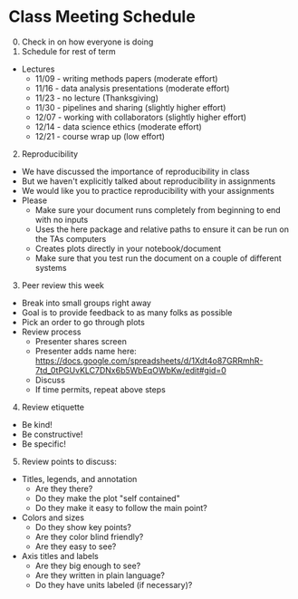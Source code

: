 # Class Meeting Schedule

0. Check in on how everyone is doing
1. Schedule for rest of term
  - Lectures
    - 11/09 - writing methods papers (moderate effort)
    - 11/16 - data analysis presentations (moderate effort)
    - 11/23 - no lecture (Thanksgiving)
    - 11/30 - pipelines and sharing (slightly higher effort)
    - 12/07 - working with collaborators (slightly higher effort)
    - 12/14 - data science ethics (moderate effort)
    - 12/21 - course wrap up (low effort)
2. Reproducibility
  - We have discussed the importance of reproducibility in class
  - But we haven't explicitly talked about reproducibility in assignments
  - We would like you to practice reproducibility with your assignments
  - Please
    - Make sure your document runs completely from beginning to end with no inputs
    - Uses the here package and relative paths to ensure it can be run on the TAs computers
    - Creates plots directly in your notebook/document
    - Make sure that you test run the document on a couple of different systems
3. Peer review this week
  - Break into small groups right away
  - Goal is to provide feedback to as many folks as possible
  - Pick an order to go through plots
  - Review process
    - Presenter shares screen
    - Presenter adds name here: https://docs.google.com/spreadsheets/d/1Xdt4o87GRRmhR-7td_0tPGUvKLC7DNx6b5WbEqOWbKw/edit#gid=0
    - Discuss
    - If time permits, repeat above steps
4. Review etiquette 
  - Be kind! 
  - Be constructive! 
  - Be specific! 
5. Review points to discuss:
  - Titles, legends, and annotation
    - Are they there? 
    - Do they make the plot "self contained"
    - Do they make it easy to follow the main point? 
  - Colors and sizes
    - Do they show key points? 
    - Are they color blind friendly?
    - Are they easy to see? 
  - Axis titles and labels
    - Are they big enough to see? 
    - Are they written in plain language?
    - Do they have units labeled (if necessary)?